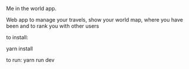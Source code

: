 Me in the world app.

Web app to manage your travels, show your world map, where you have been and to rank you with other users

to install:

yarn install


to run:
yarn run dev
